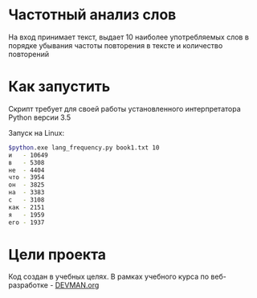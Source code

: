 # Частотный анализ слов

На вход принимает текст, выдает 10 наиболее употребляемых слов в порядке убывания частоты повторения в тексте
и количество повторений

# Как запустить

Скрипт требует для своей работы установленного интерпретатора Python версии 3.5

Запуск на Linux:
```bash
$python.exe lang_frequency.py book1.txt 10
и   - 10649
в   - 5308
не  - 4404
что - 3954
он  - 3825
на  - 3383
с   - 3108
как - 2151
я   - 1959
его - 1937
```

# Цели проекта

Код создан в учебных целях. В рамках учебного курса по веб-разработке - [DEVMAN.org](https://devman.org)

